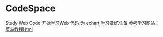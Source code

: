 # CodeSpace
Study Web Code
开始学习Web 代码
为 echart 学习做好准备
参考学习网站：  
[菜鸟教程Html](https://www.w3cschool.cn/webstart/webstart-javascript-basics.html)
